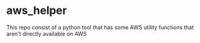 # aws_helper
This repo consist of a python tool that has some AWS utility functions that aren't directly available on AWS
